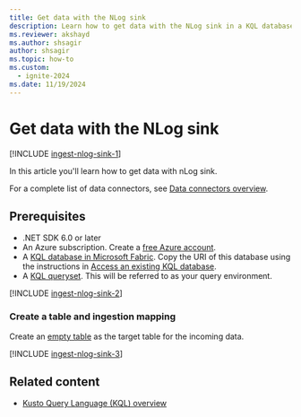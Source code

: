 ```yaml
---
title: Get data with the NLog sink
description: Learn how to get data with the NLog sink in a KQL database in Real-Time Intelligence.
ms.reviewer: akshayd
ms.author: shsagir
author: shsagir
ms.topic: how-to
ms.custom:
  - ignite-2024
ms.date: 11/19/2024
---
```

# Get data with the NLog sink

[!INCLUDE [ingest-nlog-sink-1](~/../kusto-repo/data-explorer/includes/cross-repo/ingest-nlog-sink-1.md)]

In this article you'll learn how to get data with nLog sink.

For a complete list of data connectors, see [Data connectors overview](/azure/data-explorer/integrate-data-overview).
<!-- Update this link to the RTI Get data overview, once it is created and merged -->

## Prerequisites

* .NET SDK 6.0 or later
* An Azure subscription. Create a [free Azure account](https://azure.microsoft.com/free/).
* A [KQL database in Microsoft Fabric](create-database.md). Copy the URI of this database using the instructions in [Access an existing KQL database](access-database-copy-uri.md).
* A [KQL queryset](kusto-query-set.md). This will be referred to as your query environment.

[!INCLUDE [ingest-nlog-sink-2](~/../kusto-repo/data-explorer/includes/cross-repo/ingest-nlog-sink-2.md)]

### Create a table and ingestion mapping

Create an [empty table](create-empty-table.md) as the target table for the incoming data.

[!INCLUDE [ingest-nlog-sink-3](~/../kusto-repo/data-explorer/includes/cross-repo/ingest-nlog-sink-3.md)]

## Related content

* [Kusto Query Language (KQL) overview](/azure/data-explorer/kusto/query/index)
